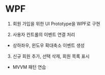 # WPF
1. 회원 가입을 위한 UI Prototype을 WPF로 구현

2. 사용자 컨트롤의 이벤트 연결 처리
- 상하좌우, 윈도우 확대축소 이벤트 생성 

3. 신규 회원 추가, 선택 삭제, 회원 목록 표시
- MVVM 패턴 연습
